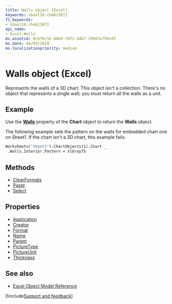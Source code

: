 ```yaml
---
title: Walls object (Excel)
keywords: vbaxl10.chm613072
f1_keywords:
- vbaxl10.chm613072
api_name:
- Excel.Walls
ms.assetid: 9c6f0c5b-dbb8-7d71-44b7-29987e750cd3
ms.date: 04/03/2019
ms.localizationpriority: medium
---
```



# Walls object (Excel)

Represents the walls of a 3D chart. This object isn't a collection. There's no object that represents a single wall; you must return all the walls as a unit.


## Example

Use the **[Walls](Excel.Chart.Walls.md)** property of the **Chart** object to return the **Walls** object. 

The following example sets the pattern on the walls for embedded chart one on Sheet1. If the chart isn't a 3D chart, this example fails.

```vb
Worksheets("Sheet1").ChartObjects(1).Chart _ 
 .Walls.Interior.Pattern = xlGray75
```

## Methods

- [ClearFormats](Excel.Walls.ClearFormats.md)
- [Paste](Excel.Walls.Paste.md)
- [Select](Excel.Walls.Select.md)

## Properties

- [Application](Excel.Walls.Application.md)
- [Creator](Excel.Walls.Creator.md)
- [Format](Excel.Walls.Format.md)
- [Name](Excel.Walls.Name.md)
- [Parent](Excel.Walls.Parent.md)
- [PictureType](Excel.Walls.PictureType.md)
- [PictureUnit](Excel.Walls.PictureUnit.md)
- [Thickness](Excel.Walls.Thickness.md)

## See also

- [Excel Object Model Reference](overview/Excel/object-model.md)

[!include[Support and feedback](~/includes/feedback-boilerplate.md)]
